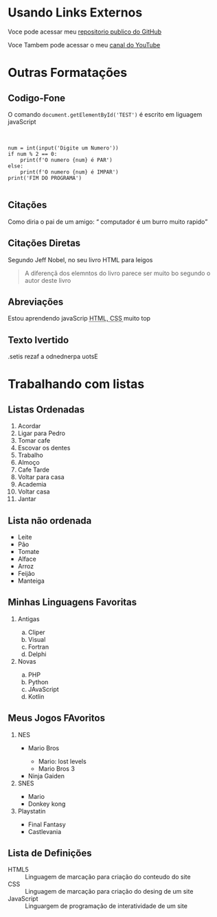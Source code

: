 <!DOCTYPE html>
<html lang="pt-br">
<head>
    <meta charset="UTF-8">
    <meta http-equiv="X-UA-Compatible" content="IE=edge">
    <meta name="viewport" content="width=device-width, initial-scale=1.0">
    <title>Outras Formatações</title>
</head>
<body>
    <h1>Usando Links Externos</h1>
<p>Voce pode acessar meu <a href="https://github.com/webersonclw" target="_blank" rel="external"> repositorio publico do GitHub</a></p> <!--esse comando (target="_blank" rel="external">) faz com que se abra outra aba no navegador, assim não fechando sua aba de navegção principal-->
<p>Voce Tambem pode acessar o meu <a href="https://www.youtube.com/channel/UCmk7O5LVGCR6QK4YSXa89-g" target="_blank" rel="external"> canal do YouTube</a></p>
    <h1>Outras Formatações</h1>
    <h2>Codigo-Fone</h2>
    <p>O comando <code>document.getElementById('TEST')</code> é escrito em liguagem javaScript</p>
<pre> <!--pre faz com que o texto seja printado do mesmo geito que foi digitado-->
    <code>
num = int(input('Digite um Numero'))
if num % 2 == 0:
    print(f'O numero {num} é PAR')
else:
    print(f'O numero {num} é IMPAR')
print('FIM DO PROGRAMA')
    </code>
</pre>
<h2>Citações </h2>
<p>Como diria o pai de um amigo: <q> computador é um burro muito rapido</q></p> <!--usar o (q) para citações não aspas direto-->
<h2>Citações Diretas</h2>
<p>Segundo Jeff Nobel, no seu livro HTML para leigos</p>
<blockquote cite="https://books.google.com.br/books?id=E8ZtDwAAQBAJ&printsec=frontcover&hl=pt-BR&source=gbs_ge_summary_r&cad=0#v=onepage&q&f=false"> 
    A diferençã dos elemntos  do livro parece ser muito bo segundo o autor deste livro
</blockquote>
<h2>Abreviações</h2>
<p>Estou aprendendo javaScrip <abbr title="HiperText Markup language">HTML</abbr>,<abbr title="Cascading Style Sheets "> CSS </abbr> muito top</p>
<h2>Texto Ivertido</h2>
<p><bdo dir="rtl">Estou aprendendo a fazer sites.</bdo></p>
    
<h1>Trabalhando com listas</h1>
<h2>Listas Ordenadas</h2>
<ol type="1"><!--start="3" serve para estartar a numeração apartir de um ponto, tipo apartir do numero 5(esses do tipo A, a, I, i)-->
    <li>Acordar</li>
    <li>Ligar para Pedro</li>
    <li>Tomar cafe</li>
    <li>Escovar os dentes</li>
    <li>Trabalho</li>
    <li>Almoço</li>
    <li>Cafe Tarde</li>
    <li>Voltar para casa</li>
    <li>Academia</li>
    <li>Voltar casa</li>
    <li>Jantar</li>
</ol>
<h2>Lista não ordenada</h2>
<ul type="square"> <!--tipos são disc, circle, square-->
    <li>Leite</li>
    <li>Pão</li>
    <li>Tomate</li>
    <li>Alface</li>
    <li>Arroz</li>
    <li>Feijão</li>
    <li>Manteiga</li>
</ul>
    </ul>
<h2>Minhas Linguagens Favoritas</h2>
<ol>
    <li>Antigas</li>
    <ol type="a">
        <li>Cliper</li>
        <li>Visual</li>
        <li>Fortran</li>
        <li>Delphi</li>
    </ol>
    <li>Novas</li>
    <ol type="a">
        <li>PHP</li>
        <li>Python</li>
        <li>JAvaScript</li>
        <li>Kotlin</li>
    </ol>
</ol>
<h2>Meus Jogos FAvoritos</h2>
<ol>
    <li>NES</li>
    <ul type="square">
        <LI>Mario Bros</LI>
        <ul type="circle">
            <li>Mario: lost levels</li>
            <li>Mario Bros 3</li>
        </ul>
        <li>Ninja Gaiden</li>        
    </ul>
    <li>SNES</li>
    <ul type="square">
        <li>Mario</li>
        <li>Donkey kong</li>
    </ul>
    <li>Playstatin</li>
    <ul type="square">
        <li>Final Fantasy</li>
        <li>Castlevania</li>
    </ul>
</ol>
<h2>Lista de Definições</h2>
<dl>
    <dt>HTML5</dt>
    <dd>Linguagem de marcação para criação do conteudo do site</dd>
    <dt>CSS</dt>
    <dd>Linguagem de marcação para criação do desing de um site</dd>
    <dt>JavaScript</dt>
    <dd>Linguargem de programação de interatividade de um site</dd>
</dl>
</body>
</html> 
